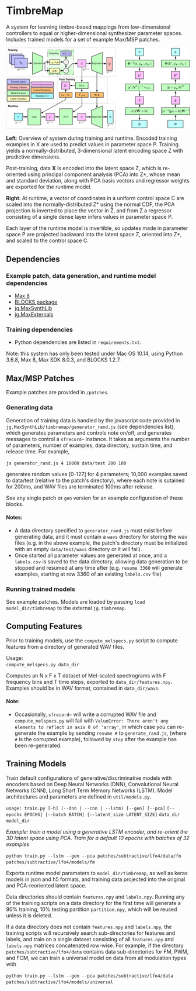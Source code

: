 # TimbreMap
A system for learning timbre-based mappings from low-dimensional controllers to equal or higher-dimensional synthesizer parameter spaces. Includes trained models for a set of example Max/MSP patches. 

![System Overview](/images/overview_and_runtime.png)

**Left**: Overview of system during training and runtime. Encoded training examples in X are used to predict values in parameter space P. Training yields a normally-distributed, 3-dimensional latent encoding space Z with predictive dimensions. 

Post-training, data **X** is encoded into the latent space Z, which is re-oriented using principal component analysis (PCA) into Z\*, whose mean and standard deviation, along with PCA basis vectors and regressor weights are exported for the runtime model.

**Right**: At runtime, a vector of coordinates in a uniform control space C are scaled into the normally-distributed Z\* using the normal CDF, the PCA projection is inverted to place the vector in Z, and from Z a regressor consisting of a single dense layer infers values in parameter space P.

Each layer of the runtime model is invertible, so updates made in parameter space P are projected backward into the latent space Z, oriented into Z\*, and scaled to the control space C.

## Dependencies 

### Example patch, data generation, and runtime model dependencies
* [Max 8](https://cycling74.com/)
* [BLOCKS package](https://cycling74.com/feature/roliblocks)
* [jg.MaxSynthLib](https://github.com/JeffGregorio/jg.MaxSynthLib)
* [jg.MaxExternals](https://github.com/JeffGregorio/jg.MaxExternals)

### Training dependencies
* Python dependencies are listed in `requirements.txt`.

Note: this system has only been tested under Mac OS 10.14, using Python 3.6.8, Max 8, Max SDK 8.0.3, and BLOCKS 1.2.7.

## Max/MSP Patches
Example patches are provided in `/patches`. 

### Generating data
Generation of training data is handled by the javascript code provided in `jg.MaxSynthLib/timbremap/generator_rand.js` (see dependencies list), which generates parameters and controls note on/off, and generates messages to control a `sfrecord~` instance. It takes as arguments the number of parameters, number of examples, data directory, sustain time, and release time. For example, 

`js generator_rand.js 4 10000 data/test 200 100`

generates random values [0-127] for 4 parameters; 10,000 examples saved to data/test (relative to the patch's directory), where each note is sutained for 200ms, and WAV files are terminated 100ms after release.

See any single patch or `gen` version for an example configuration of these blocks.

#### Notes: 
* A data directory specified to `generator_rand.js` must exist before generating data, and it must contain a `wavs` directory for storing the wav files (e.g. in the above example, the patch's directory must be initialized with an empty `data/test/wavs` directory or it will fail).
* Once started all parameter values are generated at once, and a `labels.csv` is saved to the data directory, allowing data generation to be stopped and resumed at any time after (e.g. `resume 3360` will generate examples, starting at row 3360 of an existing `labels.csv` file)

### Running trained models
See example patches. Models are loaded by passing `load model_dir/timbremap` to the external `jg.timbremap`. 


## Computing Features
Prior to training models, use the `compute_melspecs.py` script to compute features from a directory of generated WAV files.

Usage:  
`compute_melspecs.py data_dir`

Computes an N x F x T dataset of Mel-scaled spectrograms with F frequency bins and T time steps, exported to `data_dir/features.npy`. Examples should be in WAV format, contained in `data_dir/wavs`. 

#### Note:
* Occasionally, `sfrecord~` will write a corrupted WAV file and `compute_melspecs.py` will fail with `ValueError: There aren't any elements to reflect in axis 0 of 'array'`, in which case you can re-generate the example by sending `resume #` to `generate_rand.js`, (where `#` is the corrupted example), followed by `stop` after the example has been re-generated.

## Training Models

Train default configurations of generative/discriminative models with encoders based on Deep Neural Networks (DNN), Convolutional Neural Networks (CNN), Long Short Term Memory Networks (LSTM). Model architectures and parameters are defined in `util/models.py`.

`usage: train.py [-h] (--dnn | --cnn | --lstm) [--gen] [--pca]`
                `[--epochs EPOCHS] [--batch BATCH] [--latent_size LATENT_SIZE]`
                `data_dir model_dir`

*Example: train a model using a generative LSTM encoder, and re-orient the 3D latent space using PCA. Train for a default 10 epochs with batches of 32 examples*

`python train.py --lstm --gen --pca patches/subtractive/lfo4/data/fm patches/subtractive/lfo4/models/fm`

Exports runtime model parameters to `model_dir/timbremap`, as well as keras models in json and h5 formats, and training data projected into the original and PCA-reoriented latent space.

Data directories should contain `features.npy` and `labels.npy`. Running any of the training scripts on a data directory for the first time will generate a 90% training, 10% testing partition `partition.npy`, which will be reused unless it is deleted.

If a data directory does not contain `features.npy` and `labels.npy`, the training scripts will recursively search sub-directories for features and labels, and train on a single dataset consisting of all `features.npy` and `labels.npy` matrices concatenated row-wise. For example, if the directory `patches/subtractive/lfo4/data` contains data sub-directories for FM, PWM, and FCM, we can train a universal model on data from all modulation types with  

`python train.py --lstm --gen --pca patches/subtractive/lfo4/data patches/subtractive/lfo4/models/universal`  
















